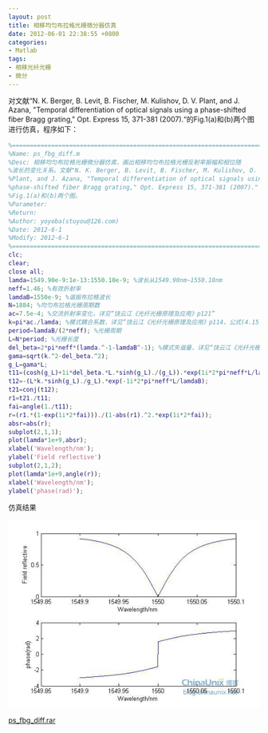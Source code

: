 ```yaml
---
layout: post
title: 相移均匀布拉格光栅微分器仿真
date: 2012-06-01 22:38:55 +0800
categories:
- Matlab
tags:
- 相移光纤光栅
- 微分
---
```


对文献“N. K. Berger, B. Levit, B. Fischer, M. Kulishov, D. V. Plant, and J. Azana, "Temporal differentiation of optical signals using a phase-shifted fiber Bragg grating," Opt. Express 15, 371-381 (2007).“的Fig.1(a)和(b)两个图进行仿真，程序如下：

```matlab
%==========================================================================
%Name: ps_fbg_diff.m
%Desc: 相移均匀布拉格光栅微分器仿真，画出相移均匀布拉格光栅反射率振幅和相位随
%波长的变化关系。文献"N. K. Berger, B. Levit, B. Fischer, M. Kulishov, D. V. 
%Plant, and J. Azana, "Temporal differentiation of optical signals using a 
%phase-shifted fiber Bragg grating," Opt. Express 15, 371-381 (2007)."
%Fig.1(a)和(b)两个图。
%Parameter:
%Return:
%Author: yoyoba(stuyou@126.com)
%Date: 2012-6-1
%Modify: 2012-6-1
%==========================================================================
clc;
clear;
close all;
lamda=1549.90e-9:1e-13:1550.10e-9; %波长从1549.90nm~1550.10nm
neff=1.46; %有效折射率
lamdaB=1550e-9; %谐振布拉格波长
N=1884; %均匀布拉格光栅周期数
ac=7.5e-4; %交流折射率变化，详见“饶云江《光纤光栅原理及应用》p121”
k=pi*ac./lamda; %模式耦合系数，详见“饶云江《光纤光栅原理及应用》p114，公式(4.15)”
period=lamdaB/(2*neff); %光栅周期
L=N*period; %光栅长度
del_beta=2*pi*neff*(lamda.^-1-lamdaB^-1); %模式失谐量，详见“饶云江《光纤光栅原理及应用》p113，公式(4.13)”
gama=sqrt(k.^2-del_beta.^2); 
g_L=gama*L;
t11=(cosh(g_L)+1i*del_beta.*L.*sinh(g_L)./(g_L)).*exp(1i*2*pi*neff*L/lamdaB);
t12=-(L*k.*sinh(g_L)./g_L).*exp(-1i*2*pi*neff*L/lamdaB);
t21=conj(t12);
r1=t21./t11;
fai=angle(1./t11);
r=(r1.*(1-exp(1i*2*fai)))./(1-abs(r1).^2.*exp(1i*2*fai));
absr=abs(r);
subplot(2,1,1);
plot(lamda*1e+9,absr);
xlabel('Wavelength/nm');
ylabel('Field reflective')
subplot(2,1,2);
plot(lamda*1e+9,angle(r));
xlabel('Wavelength/nm');
ylabel('phase(rad)');
```

仿真结果

![](https://github.com/stuyou/stuyou.github.io/raw/master/_posts/image/PS_FBG.jpg)

[ps_fbg_diff.rar](https://github.com/stuyou/stuyou.github.io/raw/master/_posts/data/ps_fbg_diff.rar)